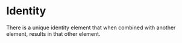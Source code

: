 # Identity

There is a unique identity element that when combined with another element, results in that other element.
